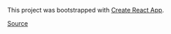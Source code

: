 This project was bootstrapped with [Create React App](https://github.com/facebookincubator/create-react-app).

[Source](https://youtu.be/3B588JwyT18)

